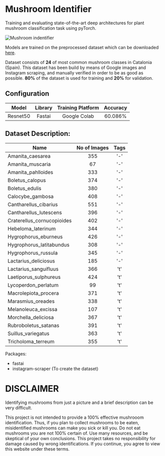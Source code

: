 # Mushroom Identifier

Training and evaluating state-of-the-art deep architectures for plant mushroom  classification task using pyTorch.

![Mushroom indentifier](app/static/img1.png)

Models are trained on the preprocessed dataset which can be downloaded [here](https://drive.google.com/drive/folders/1exBl5jKAoofDkoWhok2uJUJ8av0FKQEF?usp=sharing).

Dataset consists of **24** of most common mushroom classes in Catalonia (Spain). This dataset has been build by means of Google images and Instagram scraping, and manually verified in order to be as good as possible. **80%** of the dataset is used for training and **20%** for validation.

## Configuration
| Model      | Library   | Training Platform | Accuracy    |
| ---------- |:---------:|:-----------------:|:-----------:|
| Resnet50   | Fastai    |    Google Colab   |   60.086%   |

## Dataset Description:

|Name                       | No of Images | Tags
| ------------------------- |:------------:|:-----:|
| Amanita_caesarea          |     355      | '-'   |
| Amanita_muscaria          |      67      | '-'   |
| Amanita_pahlloides        |     333      | '-'   |
| Boletus_calopus           |     374      | '-'   |
| Boletus_edulis            |     380      | '-'   |
| Calocybe_gambosa          |     408      | '-'   |
| Cantharellus_cibarius     |     551      | '-'   |
| Cantharellus_lutescens    |     396      | '-'   |
| Craterellus_cornucopioides|     402      | '-'   |
| Hebeloma_laterinum        |     344      | '-'   |
| Hygrophorus_eburneus      |     426      | '-'   |
| Hygrophorus_latitabundus  |     308      | '-'   |
| Hygrophorus_russula       |     345      | '-'   |
| Lactarius_deliciosus      |     185      | '-'   |
| Lactarius_sanguifluus     |     366      | 't'   |
| Laetiporus_sulphureus     |     424      | 't'   |
| Lycoperdon_perlatum       |      99      | 't'   |
| Macrolepiota_procera      |     371      | 't'   |
| Marasmius_oreades         |     338      | 't'   |
| Melanoleuca_excissa       |     107      | 't'   |
| Morchella_deliciosa       |     367      | 't'   |
| Rubroboletus_satanas      |     391      | 't'   |
| Suillus_variegatus        |     363      | 't'   |
| Tricholoma_terreum        |     355      | 't'   |




Packages:

- fastai
- instagram-scraper (To create the dataset)

# **DISCLAIMER**

Identifying mushrooms from just a picture and a brief description can be very difficult.

This project is not intended to provide a 100% effective mushrooom identification. Thus, if you plan to collect mushrooms to be eaten, misidentified mushrooms can make you sick or kill you. Do not eat mushrooms you are not 100% certain of. Use many resources, and be skeptical of your own conclusions. This project takes no responsibility for damage caused by wrong identifications. If you continue, you agree to view this website under these terms.

